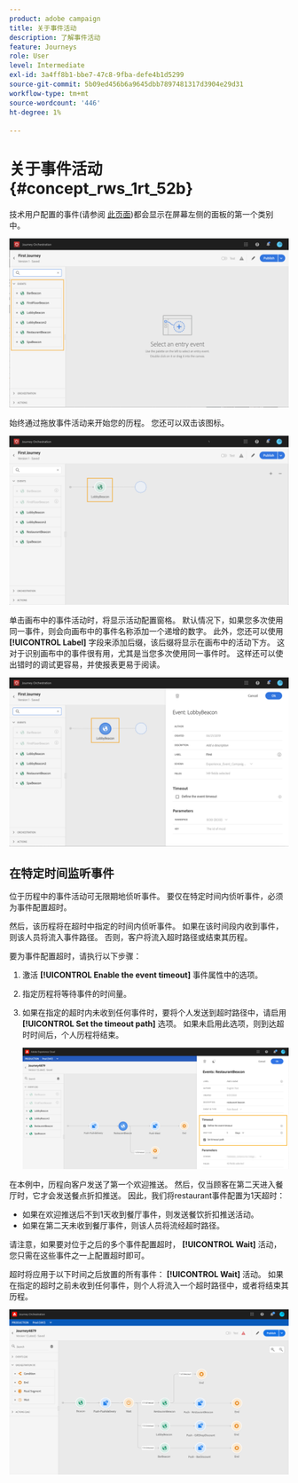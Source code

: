 ```yaml
---
product: adobe campaign
title: 关于事件活动
description: 了解事件活动
feature: Journeys
role: User
level: Intermediate
exl-id: 3a4ff8b1-bbe7-47c8-9fba-defe4b1d5299
source-git-commit: 5b09ed456b6a9645dbb7897481317d3904e29d31
workflow-type: tm+mt
source-wordcount: '446'
ht-degree: 1%

---
```


# 关于事件活动 {#concept_rws_1rt_52b}

技术用户配置的事件(请参阅 [此页面](../event/about-events.md))都会显示在屏幕左侧的面板的第一个类别中。

![](../assets/journey43.png)

始终通过拖放事件活动来开始您的历程。 您还可以双击该图标。

![](../assets/journey44.png)

单击画布中的事件活动时，将显示活动配置窗格。 默认情况下，如果您多次使用同一事件，则会向画布中的事件名称添加一个递增的数字。 此外，您还可以使用 **[!UICONTROL Label]** 字段来添加后缀，该后缀将显示在画布中的活动下方。 这对于识别画布中的事件很有用，尤其是当您多次使用同一事件时。 这样还可以使出错时的调试更容易，并使报表更易于阅读。

![](../assets/journey33.png)

## 在特定时间监听事件

位于历程中的事件活动可无限期地侦听事件。 要仅在特定时间内侦听事件，必须为事件配置超时。

然后，该历程将在超时中指定的时间内侦听事件。 如果在该时间段内收到事件，则该人员将流入事件路径。 否则，客户将流入超时路径或结束其历程。

要为事件配置超时，请执行以下步骤：

1. 激活 **[!UICONTROL Enable the event timeout]** 事件属性中的选项。

1. 指定历程将等待事件的时间量。

1. 如果在指定的超时内未收到任何事件时，要将个人发送到超时路径中，请启用 **[!UICONTROL Set the timeout path]** 选项。 如果未启用此选项，则到达超时时间后，个人历程将结束。

   ![](../assets/event-timeout.png)

在本例中，历程向客户发送了第一个欢迎推送。 然后，仅当顾客在第二天进入餐厅时，它才会发送餐点折扣推送。 因此，我们将restaurant事件配置为1天超时：

* 如果在欢迎推送后不到1天收到餐厅事件，则发送餐饮折扣推送活动。
* 如果在第二天未收到餐厅事件，则该人员将流经超时路径。

请注意，如果要对位于之后的多个事件配置超时， **[!UICONTROL Wait]** 活动，您只需在这些事件之一上配置超时即可。

超时将应用于以下时间之后放置的所有事件： **[!UICONTROL Wait]** 活动。 如果在指定的超时之前未收到任何事件，则个人将流入一个超时路径中，或者将结束其历程。

![](../assets/event-timeout-group.png)
